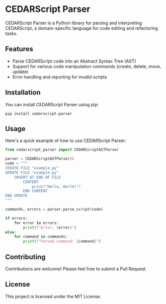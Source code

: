 # CEDARScript Parser

CEDARScript Parser is a Python library for parsing and interpreting CEDARScript, a domain-specific language for code editing and refactoring tasks.

## Features

- Parse CEDARScript code into an Abstract Syntax Tree (AST)
- Support for various code manipulation commands (create, delete, move, update)
- Error handling and reporting for invalid scripts

## Installation

You can install CEDARScript Parser using pip:

```
pip install cedarscript-parser
```

## Usage

Here's a quick example of how to use CEDARScript Parser:

```python
from cedarscript_parser import CEDARScriptASTParser

parser = CEDARScriptASTParser()
code = """
CREATE FILE "example.py"
UPDATE FILE "example.py"
    INSERT AT END OF FILE
        CONTENT
            print("Hello, World!")
        END CONTENT
END UPDATE
"""

commands, errors = parser.parse_script(code)

if errors:
    for error in errors:
        print(f"Error: {error}")
else:
    for command in commands:
        print(f"Parsed command: {command}")
```

## Contributing

Contributions are welcome! Please feel free to submit a Pull Request.

## License

This project is licensed under the MIT License.
